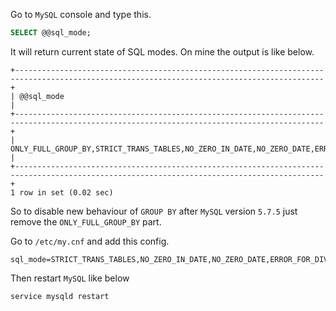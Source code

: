 Go to `MySQL` console and type this.
```sql
SELECT @@sql_mode;
```
It will return current state of SQL modes. On mine the output is like below.
```
+-------------------------------------------------------------------------------------------------------------------------------------------+
| @@sql_mode                                                                                                                                |
+-------------------------------------------------------------------------------------------------------------------------------------------+
| ONLY_FULL_GROUP_BY,STRICT_TRANS_TABLES,NO_ZERO_IN_DATE,NO_ZERO_DATE,ERROR_FOR_DIVISION_BY_ZERO,NO_AUTO_CREATE_USER,NO_ENGINE_SUBSTITUTION |
+-------------------------------------------------------------------------------------------------------------------------------------------+
1 row in set (0.02 sec)
```
So to disable new behaviour of `GROUP BY` after `MySQL` version `5.7.5` just remove the `ONLY_FULL_GROUP_BY` part.

Go to `/etc/my.cnf` and add this config.
```
sql_mode=STRICT_TRANS_TABLES,NO_ZERO_IN_DATE,NO_ZERO_DATE,ERROR_FOR_DIVISION_BY_ZERO,NO_AUTO_CREATE_USER,NO_ENGINE_SUBSTITUTION
```
Then restart `MySQL` like below
```
service mysqld restart
```

